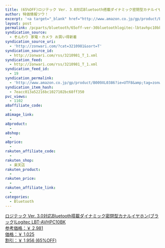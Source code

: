 ```yaml
---
title: (65%OFF)ロジテック Ver. 3.0対応Bluetooth搭載ダイナミック密閉型カナルイヤホン(ブラック)Logitec LBT-AVHPC10BK ￥1,025
author: 特価情報ツウ！
excerpt: '<a target="_blank" href="http://www.amazon.co.jp/gp/product/B009XL0386?ie=UTF8&amp;tag=zonwari-22&amp;linkCode=as2&amp;camp=247&amp;creative=7399&amp;creativeASIN=B009XL0386"><img src="http://ecx.images-amazon.com/images/I/31SkxCkqRnL._SL100_.jpg"><br>&#12525;&#12472;&#12486;&#12483;&#12463; Ver. 3.0&#23550;&#24540;Bluetooth&#25645;&#36617;&#12480;&#12452;&#12490;&#12511;&#12483;&#12463;&#23494;&#38281;&#22411;&#12459;&#12490;&#12523;&#12452;&#12516;&#12507;&#12531;(&#12502;&#12521;&#12483;&#12463;)Logitec LBT-AVHPC10BK<br>&#21442;&#32771;&#20385;&#26684;&#65306;&#65509; 2,981<br>&#20385;&#26684;&#65306;&#65509; 1,025<br>&#21106;&#24341;&#65306;&#65509; 1,956 (65%OFF)</a>'
layout: post
permalink: /pcparts/bluetooth/65off-ver-30bluetoothlogitec-lbtavhpc10bk-1025.html
syndication_source:
  - ぞんわり 家電・カメラ お買い得新着
syndication_source_uri:
  - 'http://zonwari.com/?cat=3210981&sort=T'
syndication_source_id:
  - http://zonwari.com/rss/3210981_T_1.xml
syndication_feed:
  - http://zonwari.com/rss/3210981_T_1.xml
syndication_feed_id:
  - 19
syndication_permalink:
  - 'http://www.amazon.co.jp/gp/product/B009XL0386?ie=UTF8&amp;tag=zonwari-22&amp;linkCode=as2&amp;camp=247&amp;creative=7399&amp;creativeASIN=B009XL0386'
syndication_item_hash:
  - 7eacc013a52216bc1027102bc68ff350
pvc_views:
  - 1102
a8affiliate_code:
  - 
a8image_link:
  - 
a8product:
  - 
a8shop:
  - 
a8price:
  - 
rakuten_affiliate_code:
  - 
rakuten_shop:
  - 楽天店
rakuten_product:
  - 
rakuten_price:
  - 
rakuten_affiliate_link:
  - 
categories:
  - Bluetooth
---
```

[<img src='http://i0.wp.com/ecx.images-amazon.com/images/I/31SkxCkqRnL._SL150_.jpg?w=546' title="" alt="" data-recalc-dims="1" />  
ロジテック Ver. 3.0対応Bluetooth搭載ダイナミック密閉型カナルイヤホン(ブラック)Logitec LBT-AVHPC10BK  
参考価格：￥ 2,981  
価格：￥ 1,025  
割引：￥ 1,956 (65%OFF)][1]

 [1]: http://www.amazon.co.jp/gp/product/B009XL0386?ie=UTF8&#038;tag=tokkajohotsu-22&#038;linkCode=as2&#038;camp=247&#038;creative=7399&#038;creativeASIN=B009XL0386